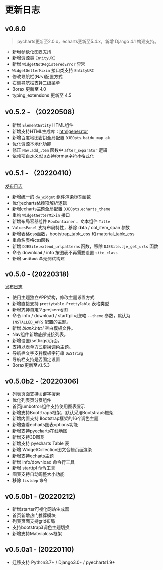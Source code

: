 # 更新日志

## v0.6.0

> pycharts更新至2.0.x，echarts更新至5.4.x。新增 Django 4.1 构建支持。

- 新增参数化图表支持
- 新增资源类 `EntityURI`
- 新增 `WidgetNotRegisteredError` 异常
- `WidgetGetterMixin` 接口类支持 `EntityURI`
- 修改导航栏(Nav)配置方式
- 右侧导航栏支持二级菜单
- Borax 更新至 4.0
- typing_extensions 更新至 4.5

## v0.5.2 - （20220508）

- 新增 `ElementEntity` HTML组件
- 新增支持HTML生成库：[htmlgenerator](https://github.com/basxsoftwareassociation/htmlgenerator)
- 新增百度地图密钥全局配置 `DJEOpts.baidu_map_ak`
- 优化资源本地化功能
- 修正 `Nav.add_item` 函数中 `after_separator` 逻辑
- 依赖项自定义d2u支持format字符串格式化

## v0.5.1 - （20220410）

[发布日志](/release-note/v051)

- 新增统一的 `dw_widget` 组件渲染标签函数
- 优化echarts依赖项解析逻辑
- 新增echarts主题全局配置 `DJEOpts.echarts_theme`
- 重构  `WidgetGetterMixin` 接口
- 新增布局容器组件 `RowContainer` 、文本组件 `Title`
- `ValuesPanel` 支持布局特性，移除 data / col_item_span 参数
- 新增表格css函数，bootstrap_table_css 和 material_table_css
- 重命名表格css函数
- 新增 `DJESite.extend_urlpatterns` 函数，移除 `DJESite.dje_get_urls` 函数
- 命令 download / info 按图表不再需要设置 `site_class`
- 新增 unittest 单元测试构建

## v0.5.0 - (20220318)

[发布日志](/release-note/v050)

- 使用主题独立APP架构，修改主题设置方式
- 新增直接支持 `prettytable.PrettyTable` 表格类型
- 新增支持自定义geojson地图
- 命令 info / download / starttpl 可忽略 `--theme` 参数，默认为 `INSTALLED_APPS` 配置的主题。
- 新增 *blank.html* 空白模板文件。
- Nav组件新增底部链接列表。
- 新增设置(settings)页面。
- 支持以表单方式更换调色主题。
- 导航栏文字支持模板字符串 `DwString`
- 导航栏支持是否固定设置
- Borax更新至v3.5.3

## v0.5.0b2 - (20220306)

- 列表页面支持关键字搜索
- 优化列表页分页组件
- 首页jumbotron组件支持使用图表显示
- 新增支持Bootstrap5框架，默认采用Bootstrap5框架
- 新增内置支持 Bootstrap框架的16个调色主题
- 新增查看echarts图表options功能
- 新增支持pyecharts在线地图
- 新增支持3D图表
- 新增支持 pyecharts Table 表
- 新增 WidgetCollection图文合辑页面渲染
- 新增支持echarts主题
- 新增 info/download 命令行工具
- 新增 starttpl 命令工具
- 图表支持自动调整大小功能
- 移除 `listdep` 命令

## v0.5.0b1 - (20220212)

- 新增starter可视化网站生成器
- 首页新增热门推荐模块
- 列表页面支持grid布局
- 支持bootstrap3调色主题切换
- 新增支持Materialcss框架

## v0.5.0a1 - (20220110)

- 迁移支持 Python3.7+ / Django3.0+ / pyecharts1.9+